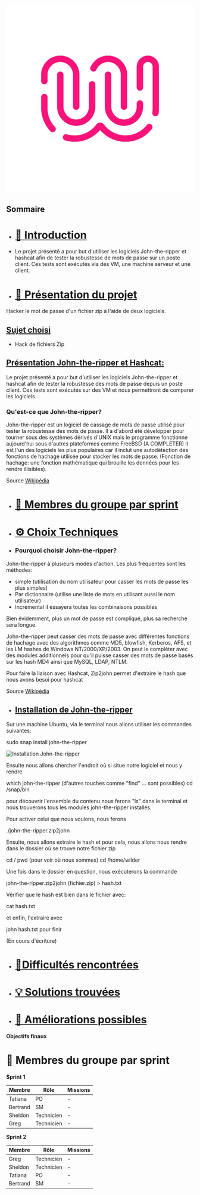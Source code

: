 ![logo de la Wild Code SChool en exemple](Ressources/logo_WCS.jpg)

## Sommaire 

- # [📜 Introduction](#introduction)

- Le projet présenté a pour but d'utiliser les logiciels John-the-ripper et hashcat afin de tester la robustesse de mots de passe sur un poste client. 
Ces tests sont exécutés via des VM, une machine serveur et une client.

- # [🎯 Présentation du projet](#presentation-du-projet)

Hacker le mot de passe d'un fichier zip à l'aide de deux logiciels.

## **<ins>Sujet choisi**<ins>

 - Hack de fichiers Zip
 
  ## <ins>Présentation John-the-ripper et Hashcat:<ins>

Le projet présenté a pour but d'utiliser les logiciels John-the-ripper et hashcat afin de tester la robustesse des mots de passe depuis un poste client. 
Ces tests sont exécutés sur des VM et nous permettront de comparer les logiciels.


### Qu'est-ce que John-the-ripper?

John-the-ripper est un logiciel de cassage de mots de passe utilisé pour tester la robustesse des mots de passe. Il a d'abord été développer pour tourner sous des systèmes dérivés d'UNIX mais le programme fonctionne aujourd'hui sous d'autres plateformes comme FreeBSD (A COMPLETER)
Il est l'un des logiciels les plus populaires car il inclut une autodétection des fonctions de hachage utilisée pour stocker les mots de passe. (Fonction de hachage: une fonction mathématique qui brouille les données pour les rendre illisibles).
 

Source [Wikipédia](https://fr.wikipedia.org/wiki/John_the_Ripper) 


- # [👥 Membres du groupe par sprint](#membres-du-groupe-par-sprint)
  
- # [⚙️ Choix Techniques](#choix-techniques)

- ### Pourquoi choisir John-the-ripper?
  
John-the-ripper à plusieurs modes d'action. Les plus fréquentes sont les méthodes:
  
+ simple (utilisation du nom utilisateur pour casser les mots de passe les plus simples)
+ Par dictionnaire (utilise une liste de mots en utilisant aussi le nom utilisateur)
+ Incrémental il essayera toutes les combinaisons possibles

Bien évidemment, plus un mot de passe est compliqué, plus sa recherche sera longue.

John-the-ripper peut casser des mots de passe avec différentes fonctions de hachage avec des algorithmes comme MD5, blowfish, Kerberos, AFS, et les LM hashes de Windows NT/2000/XP/2003. 
On peut le complèter avec des modules additionnels pour qu'il puisse casser des mots de passe basés sur les hash MD4 ainsi que MySQL, LDAP, NTLM.

Pour faire la liaison avec Hashcat, Zip2john permet d'extraire le hash que nous avons besoi pour hashcat

Source [Wikipédia](https://fr.wikipedia.org/wiki/John_the_Ripper) 

- ## <ins>Installation de John-the-ripper<ins>

Sur une machine Ubuntu, via le terminal nous allons utiliser les commandes suivantes:

   sudo snap install john-the-ripper

![Installation John-the-ripper](https://github.com/user-attachments/assets/dd9ad91f-e5de-4211-9f60-ab61c652d132)

Ensuite nous allons chercher l'endroit où si situe notre logiciel et nous y rendre

  which john-the-ripper (d'autres touches comme  "find" ... sont possibles)
  cd /snap/bin

pour découvrir l'ensemble du contenu nous ferons "ls" dans le terminal et nous trouverons tous les modules john-the-ripper installés.

Pour activer celui que nous voulons, nous ferons

  ./john-the-ripper.zip2john

Ensuite, nous allons extraire le hash et pour cela, nous allons nous rendre dans le dossier où se trouve notre fichier zip

   cd /
   pwd (pour voir où nous sommes)
   cd /home/wilder

Une fois dans le dossier en question, nous exécuterons la commande

john-the-ripper.zip2john (fichier.zip) > hash.txt

Vérifier que le hash est bien dans le fichier avec: 

cat hash.txt

et enfin, l'extraire avec

john hash.txt pour finir
  


(En cours d'écriture)

- # [🧗Difficultés rencontrées](#difficultes-rencontrees)
- # [💡 Solutions trouvées](#solutions-trouvees)
- # [🚀 Améliorations possibles](#ameliorations-possibles)


**Objectifs finaux**


# 👥 Membres du groupe par sprint
<span id="membres-du-groupe-par-sprint"></span>
**Sprint 1**

| Membre   | Rôle       | Missions |
| -------- | ---------- | -------- |
| Tatiana  | PO         | -        |
| Bertrand | SM         | -        |
| Sheldon  | Technicien | -        |
| Greg     | Technicien | -        |

**Sprint 2**

| Membre   | Rôle       | Missions |
| -------- | ---------- | -------- |
| Greg     | Technicien | -        |
| Sheldon  | Technicien | -        |
| Tatiana  | PO         | -        |
| Bertrand | SM         | -        |


